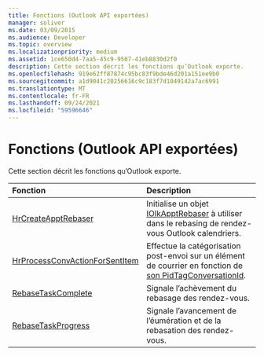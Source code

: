 ```yaml
---
title: Fonctions (Outlook API exportées)
manager: soliver
ms.date: 03/09/2015
ms.audience: Developer
ms.topic: overview
ms.localizationpriority: medium
ms.assetid: 1ce650d4-7aa5-45c9-9507-41eb8830d2f0
description: Cette section décrit les fonctions qu’Outlook exporte.
ms.openlocfilehash: 919e62ff87874c95bc83f9bde46d201a151ee9b0
ms.sourcegitcommit: a1d9041c20256616c9c183f7d1049142a7ac6991
ms.translationtype: MT
ms.contentlocale: fr-FR
ms.lasthandoff: 09/24/2021
ms.locfileid: "59596646"
---
```

# <a name="functions-outlook-exported-apis"></a>Fonctions (Outlook API exportées)

Cette section décrit les fonctions qu’Outlook exporte.
  
|**Fonction**|**Description**|
|:-----|:-----|
|[HrCreateApptRebaser](hrcreateapptrebaser.md) <br/> |Initialise un objet [IOlkApptRebaser](iolkapptrebaser.md) à utiliser dans le rebasing de rendez-vous Outlook calendriers.  <br/> |
|[HrProcessConvActionForSentItem](hrprocessconvactionforsentitem.md) <br/> |Effectue la catégorisation post-envoi sur un élément de courrier en fonction de [son PidTagConversationId](https://msdn.microsoft.com/library/f8e4a5fa-cb73-4eca-b174-72e1fda821a6%28Office.15%29.aspx).  <br/> |
|[RebaseTaskComplete](rebasetaskcomplete.md) <br/> |Signale l’achèvement du rebasage des rendez-vous.  <br/> |
|[RebaseTaskProgress](rebasetaskprogress.md) <br/> |Signale l’avancement de l’éumération et de la rebasation des rendez-vous.  <br/> |
   

